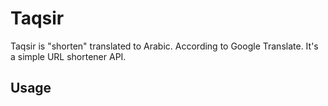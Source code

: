# Taqsir

Taqsir is "shorten" translated to Arabic. According to Google Translate. It's a simple URL shortener API.

## Usage
